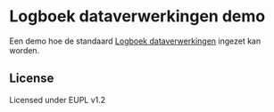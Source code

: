 # Logboek dataverwerkingen demo

Een demo hoe de standaard [Logboek dataverwerkingen](https://github.com/MinBZK/logboek-dataverwerkingen) ingezet kan worden.


## License

Licensed under EUPL v1.2
